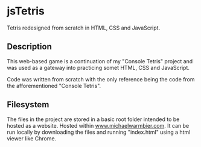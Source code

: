 # jsTetris

Tetris redesigned from scratch in HTML, CSS and JavaScript.

## Description

This web-based game is a continuation of my "Console Tetris" project and was used as a gateway into practicing somet HTML, CSS and JavaScript.

Code was written from scratch with the only reference being the code from the afforementioned "Console Tetris".

## Filesystem

The files in the project are stored in a basic root folder intended to be hosted as a website. Hosted within www.michaelwarmbier.com. It can be run locally by downloading the files and running "index.html" using a html viewer like Chrome.

